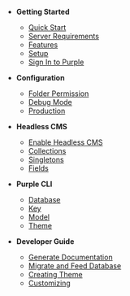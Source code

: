 - **Getting Started**  
	- [Quick Start](/)
	- [Server Requirements](server-requirements.md)
	- [Features](features.md)
	- [Setup](setup.md)
	- [Sign In to Purple](sign-in-to-purple.md)

- **Configuration**  
	- [Folder Permission](folder-permission.md)
	- [Debug Mode](debug-mode.md)
	- [Production](production.md)

- **Headless CMS**
	- [Enable Headless CMS](enable-headless-cms.md)
	- [Collections](components-collections.md)
	- [Singletons](components-singletons.md)
	- [Fields](fields.md)

- **Purple CLI**  
	- [Database](cli-database.md)
	- [Key](cli-key.md)
	- [Model](cli-model.md)
	- [Theme](cli-theme.md)

- **Developer Guide**
    - [Generate Documentation](generate-documentation.md)
    - [Migrate and Feed Database](migrate-seed-db.md)
    - [Creating Theme](creating-theme.md)
    - [Customizing](customizing.md)